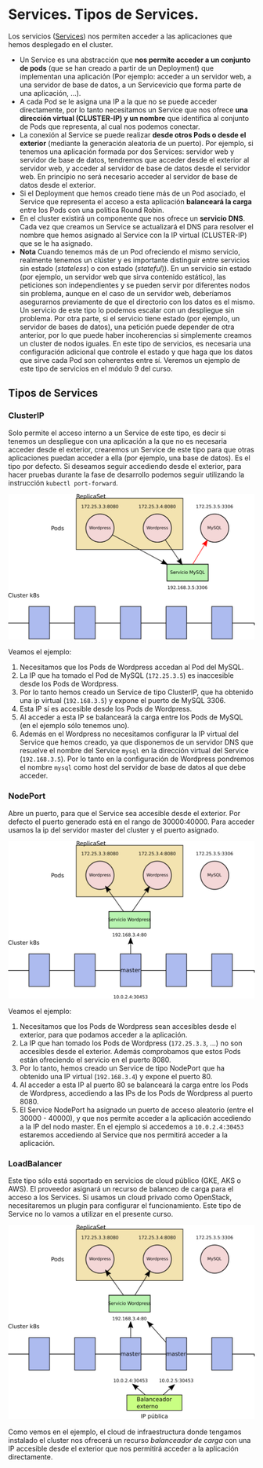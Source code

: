 # Services. Tipos de Services.

Los servicios ([Services](https://kubernetes.io/docs/concepts/services-networking/service/)) nos permiten acceder a las aplicaciones que hemos desplegado en el cluster.

* Un Service es una abstracción que **nos permite acceder a un conjunto de pods** (que se han creado a partir de un Deployment) que implementan una aplicación (Por ejemplo: acceder a un servidor web, a una servidor de base de datos, a un Servicevicio que forma parte de una aplicación, ...).
* A cada Pod se le asigna una IP a la que no se puede acceder directamente, por lo tanto necesitamos un Service que nos ofrece **una dirección virtual (CLUSTER-IP) y un nombre** que identifica al conjunto de Pods que representa, al cual nos podemos conectar.
* La conexión al Service se puede realizar **desde otros Pods o desde el exterior** (mediante la generación aleatoria de un puerto). Por ejemplo, si tenemos una aplicación formada por dos Services: servidor web y servidor de base de datos, tendremos que acceder desde el exterior al servidor web, y acceder al servidor de base de datos desde el servidor web. En principio no será necesario acceder al servidor de base de datos desde el exterior.
* Si el Deployment que hemos creado tiene más de un Pod asociado, el Service que representa el acceso a esta aplicación **balanceará la carga** entre los Pods con una política Round Robin.
* En el cluster existirá un componente que nos ofrece un **servicio DNS**. Cada vez que creamos un Service se actualizará el DNS para resolver el nombre que hemos asignado al Service con la IP virtual (CLUSTER-IP) que se le ha asignado.
* **Nota** Cuando tenemos más de un Pod ofreciendo el mismo servicio, realmente tenemos un clúster y es importante distinguir entre servicios sin estado (*stateless*) o con estado (*stateful*)). En un servicio sin estado (por ejemplo, un servidor web que sirva contenido estático), las peticiones son independientes y se pueden servir por diferentes nodos sin problema, aunque en el caso de un servidor web, deberíamos asegurarnos previamente de que el directorio con los datos es el mismo. Un servicio de este tipo lo podemos escalar con un despliegue sin problema. Por otra parte, si el servicio tiene estado (por ejemplo, un servidor de bases de datos), una petición puede depender de otra anterior, por lo que puede haber incoherencias si simplemente creamos un cluster de nodos iguales. En este tipo de servicios, es necesaria una configuración adicional que controle el estado y que haga que los datos que sirve cada Pod son coherentes entre sí. Veremos un ejemplo de este tipo de servicios en el módulo 9 del curso.

## Tipos de Services

### ClusterIP

Solo permite el acceso interno a un Service de este tipo, es decir si tenemos un despliegue con una aplicación a la que no es necesaria acceder desde el exterior, crearemos un Service de este tipo para que otras aplicaciones puedan acceder a ella (por ejemplo, una base de datos). Es el tipo por defecto. Si deseamos seguir accediendo desde el exterior, para hacer pruebas durante la fase de desarrollo podemos seguir utilizando la instrucción `kubectl port-forward`.

![clusterip](img/clusterip.png)

Veamos el ejemplo:

1. Necesitamos que los Pods de Wordpress accedan al Pod del MySQL.
2. La IP que ha tomado el Pod de MySQL (`172.25.3.5`) es inaccesible desde los Pods de Wordpress.
3. Por lo tanto hemos creado un Service de tipo ClusterIP, que ha obtenido una ip virtual (`192.168.3.5`) y expone el puerto de MySQL 3306.
4. Esta IP sí es accesible desde los Pods de Wordpress.
5. Al acceder a esta IP se balanceará la carga entre los Pods de MySQL (en el ejemplo sólo tenemos uno).
6. Además en el Wordpress no necesitamos configurar la IP virtual del Service que hemos creado, ya que disponemos de un servidor DNS que resuelve el nombre del Service `mysql` en la dirección virtual del Service (`192.168.3.5`). Por lo tanto en la configuración de Wordpress pondremos el nombre `mysql` como host del servidor de base de datos al que debe acceder.

### NodePort

Abre un puerto, para que el Service sea accesible desde el exterior. Por defecto el puerto generado está en el rango de 30000:40000. Para acceder usamos la ip del servidor master del cluster y el puerto asignado.

![nodeport](img/nodeport.png)

Veamos el ejemplo:

1. Necesitamos que los Pods de Wordpress sean accesibles desde el exterior, para que podamos acceder a la aplicación.
2. La IP que han tomado los Pods de Wordpress (`172.25.3.3`, ...) no son accesibles desde el exterior. Además comprobamos que estos Pods están ofreciendo el servicio en el puerto 8080.
3. Por lo tanto, hemos creado un Service de tipo NodePort que ha obtenido una IP virtual (`192.168.3.4`) y expone el puerto 80.
4. Al acceder a esta IP al puerto 80 se balanceará la carga entre los Pods de Wordpress, accediendo a las IPs de los Pods de Wordpress al puerto 8080.
6. El Service NodePort ha asignado un puerto de acceso aleatorio (entre el 30000 - 40000), y que nos permite acceder a la aplicación accediendo a la IP del nodo master. En el ejemplo si accedemos a `10.0.2.4:30453` estaremos accediendo al Service que nos permitirá acceder a la aplicación.

### LoadBalancer

Este tipo sólo está soportado en servicios de cloud público (GKE, AKS o AWS). El proveedor asignará un recurso de balanceo de carga para el acceso a los Services. Si usamos un cloud privado como OpenStack, necesitaremos un plugin para configurar el funcionamiento. Este tipo de Service no lo vamos a utilizar en el presente curso.

![loadbalancer](img/loadbalancer.png)

Como vemos en el ejemplo, el cloud de infraestructura donde tengamos instalado el cluster nos ofrecerá un recurso *balanceador de carga* con una IP accesible desde el exterior que nos permitirá acceder a la aplicación directamente.
